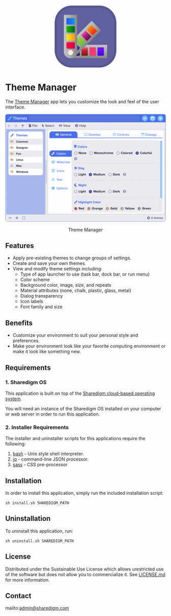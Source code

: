 <p align="center" style="text-align:center">
	<img src="images/icons/logo.svg" width="200">
</p>

# Theme Manager

The [Theme Manager](https://www.sharedigm.com/#apps/theme-manager) app lets you customize the look and feel of the user interface.

<p align="center" style="text-align:center">
	<img src="images/info/theme-manager.png" width="720" style="border-radius:6px" />
	<div align="center">Theme Manager</div>
</p>

## Features

- Apply pre-existing themes to change groups of settings.
- Create and save your own themes.
- View and modify theme settings including:
	- Type of app launcher to use (task bar, dock bar, or run menu)
	- Color scheme
	- Background color, image, size, and repeats
	- Material attributes (none, chalk, plastic, glass, metal)
	- Dialog transparency
	- Icon labels
	- Font family and size

## Benefits

- Customize your environment to suit your personal style and preferences.
- Make your environment look like your favorite computing environment or make it look like something new.

## Requirements

### 1. Sharedigm OS

This application is built on top of the [Sharedigm cloud-based operating system](https://github.com/Sharedigm/SharedigmOS).

You will need an instance of the Sharedigm OS installed on your computer or web server in order to run this application.

### 2. Installer Requirements

The installer and uninstaller scripts for this applications require the following:

1. [bash](https://en.wikipedia.org/wiki/Bash_(Unix_shell)) - Unix style shell interpreter. 
2. [jq](https://jqlang.github.io/jq/) - command-line JSON processor. 
2. [sass](https://sass-lang.com) - CSS pre-processor

## Installation

In order to install this application, simply run the included installation script:

```
sh install.sh SHAREDIGM_PATH
```

## Uninstallation

To uninstall this application, run:

```
sh uninstall.sh SHAREDIGM_PATH
```

<!-- LICENSE -->
## License

Distributed under the Sustainable Use License which allows urestricted use of the software but does not allow you to commercialize it. See [LICENSE.md](LICENSE.md) for more information.

<!-- CONTACT -->
## Contact

mailto:admin@sharedigm.com